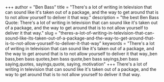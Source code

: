 +++
author = "Ben Bass"
title = "There's a lot of writing in television that can sound like it's taken out of a package, and the way to get around that is to not allow yourself to deliver it that way."
description = "the best Ben Bass Quote: There's a lot of writing in television that can sound like it's taken out of a package, and the way to get around that is to not allow yourself to deliver it that way."
slug = "theres-a-lot-of-writing-in-television-that-can-sound-like-its-taken-out-of-a-package-and-the-way-to-get-around-that-is-to-not-allow-yourself-to-deliver-it-that-way"
keywords = "There's a lot of writing in television that can sound like it's taken out of a package, and the way to get around that is to not allow yourself to deliver it that way.,ben bass,ben bass quotes,ben bass quote,ben bass sayings,ben bass saying,quotes, sayings,quote, saying, motivation"
+++
There's a lot of writing in television that can sound like it's taken out of a package, and the way to get around that is to not allow yourself to deliver it that way.
